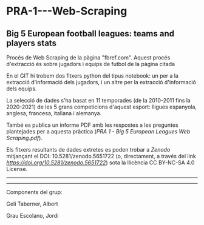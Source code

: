 # PRA-1---Web-Scraping
## Big 5 European football leagues: teams and players stats

Procés de Web Scraping de la pàgina "fbref.com". Aquest procés d'extracció és sobre jugadors i equips de futbol de la pàgina citada

En el GIT hi trobem dos fitxers python del tipus notebook: un per a la extracció d'informació dels jugadors, i un altre per la extracció d'informació dels equips.

La selecció de dades s'ha basat en 11 temporades (de la 2010-2011 fins la 2020-2021) de les 5 grans competicions d'aquest esport: lligues espanyola, anglesa, francesa, italiana
i alemanya.

També es publica un informe PDF amb les respostes a les preguntes plantejades per a aquesta pràctica (*PRA 1 - Big 5 European Leagues Web Scraping.pdf*).

Els fitxers resultants de dades extretes es poden trobar a *Zenodo* mitjançant el DOI: 10.5281/zenodo.5651722 (o, directament, a través del link _https://doi.org/10.5281/zenodo.5651722_) sota la llicència CC BY-NC-SA 4.0 License.

---------------------------------------------------
---------------------------------------------------

Components del grup:

Geli Taberner, Albert

Grau Escolano, Jordi
